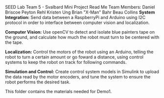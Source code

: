 SEED Lab Team 5 - Svalbard Mini Project Read Me
Team Members:	Daniel Briscoe
		Peyton Rehl
		Kristen Ung
		Brian "X-Man" Bahr
		Beau Collins
**System Integration:** Send data between a RaspberryPi and Arduino using I2C
protocol in order to interface between computer vision and localization.

**Computer Vision:** Use openCV to detect and isolate blue painters tape on the ground,
and calculate how much the robot must turn to be centered with the tape.

**Localization:** Control the motors of the robot using an Arduino, telling the robot
to turn a certain amount or go foward a distance, using control systems to keep the robot
on track for following commands.

**Simulation and Control:** Create control system models in Simulink to upload the data read
by the motor encoders, and tune the system to ensure the robot performs the desired task.

This folder contains the materials needed for Demo1. 
